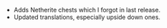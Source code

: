 - Adds Netherite chests which I forgot in last release.
- Updated translations, especially upside down ones.
